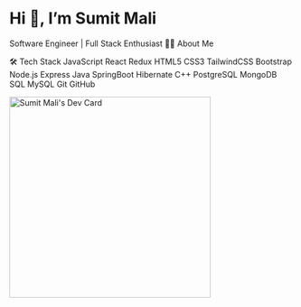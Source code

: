 <h1 className="center">Hi 👋, I’m Sumit Mali</h1>
Software Engineer | Full Stack Enthusiast
👩‍💻 About Me

🛠️ Tech Stack
JavaScript React Redux HTML5 CSS3 TailwindCSS Bootstrap Node.js Express Java SpringBoot Hibernate C++ PostgreSQL MongoDB SQL MySQL Git GitHub

<a href="https://app.daily.dev/skms_sumit"><img src="https://api.daily.dev/devcards/v2/AHPBQzlHMDt9mLVYwuDbc.png?r=a64&type=default" width="356" alt="Sumit Mali's Dev Card"/></a>
